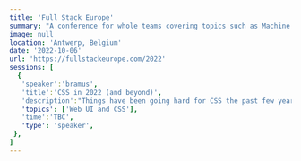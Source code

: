 ```yaml
---
title: 'Full Stack Europe'
summary: "A conference for whole teams covering topics such as Machine Learning, Accessibility, Next.js, Linux, Serverless, Varnish, Graph Databases and much more."
image: null
location: 'Antwerp, Belgium'
date: '2022-10-06'
url: 'https://fullstackeurope.com/2022'
sessions: [
  {
   'speaker':'bramus',
   'title':'CSS in 2022 (and beyond)',
   'description':"Things have been going hard for CSS the past few years, and there's a bunch of new and exciting stuff on its way. With this talk you'll be up to speed on some very nice recent additions, and will get a glimpse of a lot of the features that will be landing across all browsers by the end of this year.",
   'topics': ['Web UI and CSS'],
   'time':'TBC',
   'type': 'speaker',
 },
]
---
```

